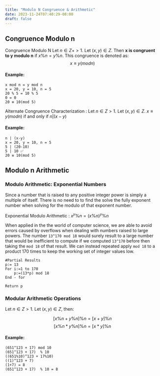 ```yaml
---
title: "Modulo N Congruence & Arithmetic"
date: 2023-11-24T07:40:29-08:00
draft: false
---
```


## Congruence Modulo n

Congruence Modulo N
Let $n ∈ Z+ > 1$. Let $(x, y) ∈ Z$. Then **x is congruent to y modulo n** if $x \% n = y \% n$. This congruence is denoted as: 
$$x≡y(mod n)$$

#### Example:

```
x mod n = y mod n
x = 20, y = 10, n = 5
20 % 5 = 10 % 5
0 = 0
20 ≡ 10(mod 5)
```

Alternate Congruence Characterization
: Let $n ∈ Z > 1$. Let $(x,y) ∈ Z$.
$x≡y(mod n)$
if and only if $n |(x-y)$

#### Example:

```
n | (x-y)
x = 20, y = 10, n = 5
5 | (20-10)
5 | 10 ✅
20 ≡ 10(mod 5)
```

## Modulo n Arithmetic

### Modulo Arithmetic: Exponential Numbers

Since a number that is raised to any positive integer power is simply a multiple of itself. There is no need to to find the solve the fully exponent number when solving for the modulo of that exponent number.

Exponential Modulo Arithmetic
: $x^y \% n = (x \% n)^y \% n$

When applied in the the world of computer science, we are able to avoid errors caused by overflows when dealing with numbers raised to large powers. The number `13^170 mod 18` would surely result to a large number that would be inefficient to compute if we computed `13^170` before then taking the `mod 18` of that result. We can instead repeated apply `mod 18` to a product 170 times to keep the working set of integer values low.

```
#Partial Results
p:= 13
For i:=1 to 170
    p:=(13*p) mod 18
End - for

Return p
```

### Modular Arithmetic Operations

Let $n ∈ Z > 1$. Let $(x, y) ∈ Z$, then:

$$
[x\%n + y\%n]\%n = [x+y]\%n
$$
$$
[x\%n * y\%n]\%n = [x*y]\%n
$$

#### Example:

```
(651^123 + 17) mod 10
(651^123 + 17)  % 10
((651%10)^123 + 17%10)
((1)^123 + 7)
(1+7) = 8
(651^123 + 17)  % 10 = 8
```
